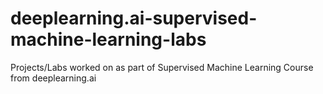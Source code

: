 # deeplearning.ai-supervised-machine-learning-labs
Projects/Labs worked on as part of Supervised Machine Learning Course from deeplearning.ai
